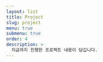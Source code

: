 ```yaml
---
layout: list
title: Project
slug: project
menu: true
submenu: true
order: 4
description: >
  지금까지 진행한 프로젝트 내용이 담깁니다.
---
```

